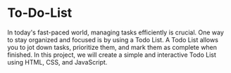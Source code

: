 # To-Do-List
In today's fast-paced world, managing tasks efficiently is crucial. One way to stay organized and focused is by using a Todo List. A Todo List allows you to jot down tasks, prioritize them, and mark them as complete when finished. In this project, we will create a simple and interactive Todo List using HTML, CSS, and JavaScript.
